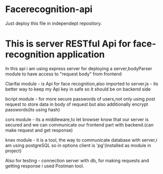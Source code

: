 # Facerecognition-api
Just deploy this file in independept repository.
 
# This is server RESTful Api for face-recognition application 

In this api i am using express server for deploying a server,bodyParser module to have access to "request body" from frontend

Clarifai module - is Api for face recognition,also imported to server.js -  its better way to keep my Api key in safe so it should be on backend side

bcript module - for more secure passwords of users,not only using post request to store data in body of request but also additionally encrypt passwords(its using hash)

cors module - its a middleware,to let browser know that our server is secured and we can communicate our frontend part with backend.(can make request and get response)

knex module - it is a tool, the way to communicate database with server,i am using postgreSQL so in options client is 'pg'(installed as module in project)

Also for testing - connection server with db, for making requests and getting response i used Postman tool. 
